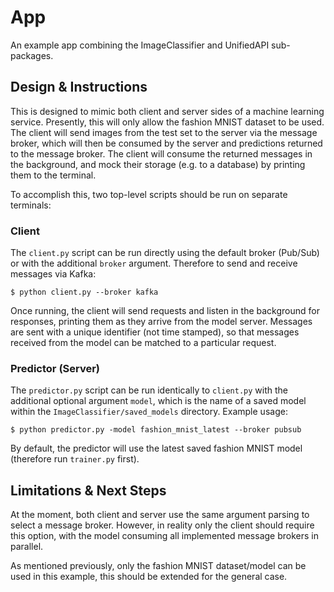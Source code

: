 # App
An example app combining the ImageClassifier and UnifiedAPI sub-packages.

## Design & Instructions
This is designed to mimic both client and server sides of a machine learning service. Presently, this will only allow 
the fashion MNIST dataset to be used. The client will send images from the test set to the server via the message 
broker, which will then be consumed by the server and predictions returned to the message broker. The client will 
consume the returned messages in the background, and mock their storage (e.g. to a database) by printing them to the 
terminal.

To accomplish this, two top-level scripts should be run on separate terminals:

### Client
The `client.py` script can be run directly using the default broker (Pub/Sub) or with the additional `broker` argument.
Therefore to send and receive messages via Kafka:

````commandline
$ python client.py --broker kafka
````

Once running, the client will send requests and listen in the background for responses, printing them as they arrive
from the model server. Messages are sent with a unique identifier (not time stamped), so that messages received from 
the model can be matched to a particular request.

### Predictor (Server)
The `predictor.py` script can be run identically to `client.py` with the additional optional argument `model`, which 
is the name of a saved model within the `ImageClassifier/saved_models` directory. Example usage:

```commandline
$ python predictor.py -model fashion_mnist_latest --broker pubsub
```

By default, the predictor will use
the latest saved fashion MNIST model (therefore run `trainer.py` first).

## Limitations & Next Steps
At the moment, both client and server use the same argument parsing to select a message broker. However, in reality 
only the client should require this option, with the model consuming all implemented message brokers in parallel. 

As mentioned previously, only the fashion MNIST dataset/model can be used in this example, this should be extended for 
the general case.